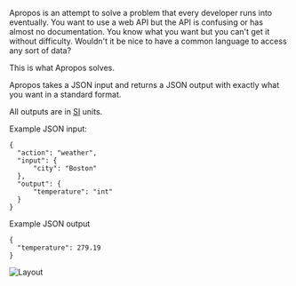 
Apropos is an attempt to solve a problem that every developer runs into eventually. You want to use a web API but the API is confusing or has almost no documentation.
You know what you want but you can't get it without difficulty. Wouldn't it be nice to have a common language to access any sort of data?

This is what Apropos solves.

Apropos takes a JSON input and returns a JSON output with exactly what you want in a standard format.

All outputs are in [SI](https://en.wikipedia.org/wiki/International_System_of_Units) units.

Example JSON input:

    {
      "action": "weather",
      "input": {
          "city": "Boston"
      },
      "output": {
          "temperature": "int"
      }
    }

Example JSON output

    {
      "temperature": 279.19
    }


![Layout](http://i.imgur.com/a9DR1pk.png)
